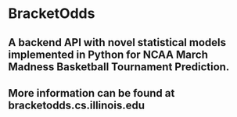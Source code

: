 # BracketOdds
## A backend API with novel statistical models implemented in Python for NCAA March Madness Basketball Tournament Prediction.
## More information can be found at bracketodds.cs.illinois.edu
